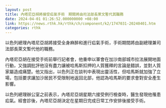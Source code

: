 ```yaml
---
layout: post
title: 內塔尼亞胡將接受疝氣手術　期間將由司法部長萊文暫代其職務
date: 2024-04-01 01:26:52.000000000 +08:00
link: https://news.rthk.hk/rthk/ch/component/k2/1747031-20240401.htm
categories: rthk
---
```


以色列總理內塔尼亞胡將接受全身麻醉和進行疝氣手術，手術期間將由副總理兼司法部長萊文暫代他的職務。

內塔尼亞胡在接受手術前舉行記者會，他重申以軍會在加沙南部城市拉法展開地面行動，又強調批評他沒有盡力讓被哈馬斯扣押的人質獲釋的言論是錯誤，並對人質家屬造成痛楚。他又指出，以色列正在談判中表現出靈活性，但哈馬斯就加強了立場，包括要求讓加沙居民不受限制地返回北部，他認為哈馬斯的要求會對安全產生影響。

以色列總理辦公室之前表示，內塔尼亞胡星期六接受例行檢查時，醫生發現他罹患疝氣。經會診後，內塔尼亞胡決定在星期日完成日常工作安排後接受手術。
